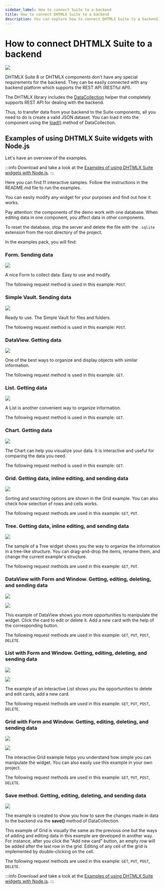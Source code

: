 ```yaml
---
sidebar_label: How to connect Suite to a backend
title: How to connect DHTMLX Suite to a backend 
description: You can explore how to connect DHTMLX Suite to a backend. Browse developer guides and API reference, try out code examples and live demos, and download a free 30-day evaluation version of DHTMLX Suite 7.
---
```


# How to connect DHTMLX Suite to a backend

![](../assets/integration/work_with_backend.png)

DHTMLX Suite 8 or DHTMLX components don't have any special requirements for the backend. They can be easily connected with any backend platform which supports the REST API (RESTful API).

The DHTMLX library includes the [DataCollection](/data_collection/) helper that completely supports REST API for dealing with the backend.

Thus, to transfer data from your backend to the Suite components, all you need to do is create a valid JSON dataset. You can load it into the component using the [load()](/data_collection/api/datacollection_load_method/) method of DataCollection.

## Examples of using DHTMLX Suite widgets with Node.js

Let's have an overview of the examples.

:::info
Download and take a look at the [Examples of using DHTMLX Suite widgets with Node.js](https://github.com/DHTMLX/nodejs-suite-demo).
:::

Here you can find 11 interactive samples. Follow the instructions in the README.md file to run the examples.

You can easily modify any widget for your purposes and find out how it works.

Pay attention: the components of the demo work with one database. When editing data in one component, you affect data in other components.

To reset the database, stop the server and delete the file with the `.sqlite` extension from the root directory of the project.

In the examples pack, you will find:

### Form. Sending data

![](../assets/integration/work_with_backend_form.png)

A nice Form to collect data. Easy to use and modify.

The following request method is used in this example: `POST`.

### Simple Vault. Sending data

![](../assets/integration/work_with_backend_simplevault.png)

Ready to use. The Simple Vault for files and folders.

The following request method is used in this example: `POST`.

### DataView. Getting data

![](../assets/integration/work_with_backend_dataview.png)

One of the best ways to organize and display objects with similar information.

The following request method is used in this example: `GET`.

### List. Getting data

![](../assets/integration/work_with_backend_list.png)

A List is another convenient way to organize information.

The following request method is used in this example: `GET`.

### Chart. Getting data

![](../assets/integration/work_with_backend_chart.png)

The Chart can help you visualize your data. It is interactive and useful for comparing the data you need.

The following request method is used in this example: `GET`.

### Grid. Getting data, inline editing, and sending data

![](../assets/integration/work_with_backend_grid.png)

Sorting and searching options are shown in the Grid example. You can also check how selection of rows and cells works.

The following request methods are used in this example: `GET`, `PUT`.

### Tree. Getting data, inline editing, and sending data

![](../assets/integration/work_with_backend_tree.png)

The sample of a Tree widget shows you the way to organize the information in a tree-like structure. You can drag-and-drop the items, rename them, and change the current example's structure.

The following request methods are used in this example: `GET`, `PUT`.

### DataView with Form and Window. Getting, editing, deleting, and sending data

![](../assets/integration/work_with_backend_dataview_and_form.png)

![](../assets/integration/work_with_backend_dataview_card.png)

This example of DataView shows you more opportunities to manipulate the widget. Click the card to edit or delete it. Add a new card with the help of the corresponding button.

The following request methods are used in this example: `GET`, `PUT`, `POST`, `DELETE`.

### List with Form and Window. Getting, editing, deleting, and sending data

![](../assets/integration/work_with_backend_list_and_form.png)

![](../assets/integration/work_with_backend_list_card.png)

The example of an interactive List shows you the opportunities to delete and edit cards, add a new card.

The following request methods are used in this example: `GET`, `PUT`, `POST`, `DELETE`.

### Grid with Form and Window. Getting, editing, deleting, and sending data

![](../assets/integration/work_with_backend_grid_and_form.png)

![](../assets/integration/work_with_backend_grid_card.png)

The interactive Grid example helps you understand how simple you can manipulate the widget. You can also easily use this example in your own project.

The following request methods are used in this example: `GET`, `PUT`, `POST`, `DELETE`.

### Save method. Getting, editing, deleting, and sending data

![](../assets/integration/work_with_backend_save.png)

The example is created to show you how to save the changes made in data to the backend via the **save()** method of DataCollection. 

This example of Grid is visually the same as the previous one but the ways of adding and editing data in this example are developed in another way. For instance, after you click the "Add new card" button, an empty row will be added after the last row in the grid. Editing of any cell of the grid is implemented by double-clicking on the cell. 

The following request methods are used in this example: `GET`, `PUT`, `POST`, `DELETE`.

:::info
Download and take a look at the [Examples of using DHTMLX Suite widgets with Node.js](https://github.com/DHTMLX/nodejs-suite-demo).
:::
